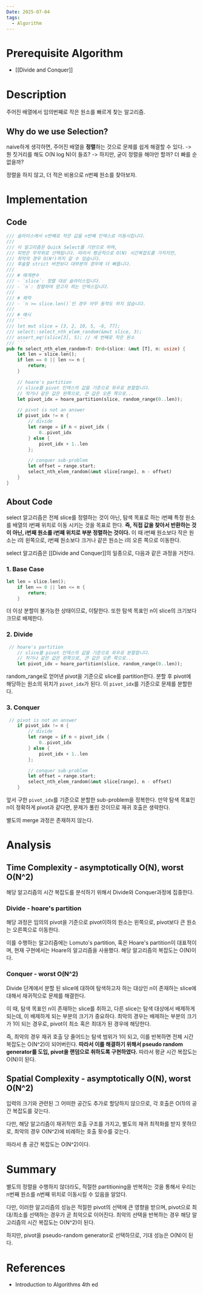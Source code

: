 ```yaml
---
Date: 2025-07-04
tags:
  - Algorithm
---
```

# Prerequisite Algorithm
- [[Divide and Conquer]]
# Description
주어진 배열에서 임의번째로 작은 원소를 빠르게 찾는 알고리즘.
## Why do we use Selection?
naive하게 생각하면, 주어진 배열을 **정렬**하는 것으로 문제를 쉽게 해결할 수 있다.
-> 뭔 짓거리를 해도 O(N log N)이 들죠?
-> 하지만, 굳이 정렬을 해야만 할까? 더 빠를 순 없을까?

정렬을 하지 않고, 더 적은 비용으로 n번째 원소를 찾아보자.
# Implementation
## Code

``` Rust
/// 슬라이스에서 n번째로 작은 값을 n번째 인덱스로 이동시킵니다.
///
/// 이 알고리즘은 Quick Select를 기반으로 하며,
/// 피벗은 무작위로 선택됩니다. 따라서 평균적으로 O(N) 시간복잡도를 가지지만,
/// 최악의 경우 O(N²)까지 갈 수 있습니다.
/// 후술할 strict 버젼보다 대부분의 경우에 더 빠릅니다.
///
/// # 매개변수
/// - `slice`: 정렬 대상 슬라이스입니다.
/// - `n`: 정렬하여 얻고자 하는 인덱스입니다.
///
/// # 제약
/// - `n >= slice.len()`인 경우 아무 동작도 하지 않습니다.
///
/// # 예시
/// ```
/// let mut slice = [3, 2, 10, 5, -6, 77];
/// select::select_nth_elem_random(&mut slice, 3);
/// assert_eq!(slice[3], 5); // 세 번째로 작은 원소
/// ```
pub fn select_nth_elem_random<T: Ord>(slice: &mut [T], n: usize) {
    let len = slice.len();
    if len == 0 || len <= n {
        return;
    }

    // hoare's partition
    // slice를 pivot 인덱스의 값을 기준으로 좌우로 분할합니다.
    // 작거나 같은 값은 왼쪽으로, 큰 값은 오른 쪽으로...
    let pivot_idx = hoare_partition(slice, random_range(0..len));

    // pivot is not an answer
    if pivot_idx != n {
        // divide
        let range = if n < pivot_idx {
            0..pivot_idx
        } else {
            pivot_idx + 1..len
        };

        // conquer sub-problem
        let offset = range.start;
        select_nth_elem_random(&mut slice[range], n - offset)
    }
}
```
## About Code
select 알고리즘은 전체 slice를 정렬하는 것이 아닌, 탐색 목표로 하는 i번째 특정 원소를 배열의 i번째 위치로 이동 시키는 것을 목표로 한다. **즉, 직접 값을 찾아서 반환하는 것이 아닌, i번째 원소를 i번째 위치로 부분 정렬하는 것이다.** 이 때 i번째 원소보다 작은 원소는 i의 왼쪽으로, i번째 원소보다 크거나 같은 원소는 i의 오른 쪽으로 이동한다. 

select 알고리즘은 [[Divide and Conquer]]의 일종으로, 다음과 같은 과정을 거친다.
### 1. Base Case
``` Rust
let len = slice.len();
    if len == 0 || len <= n {
        return;
    }
```
더 이상 분할이 불가능한 상태이므로, 이탈한다. 또한 탐색 목표인 n이 slice의 크기보다 크므로 배제한다.
### 2. Divide
``` Rust
 // hoare's partition
    // slice를 pivot 인덱스의 값을 기준으로 좌우로 분할합니다.
    // 작거나 같은 값은 왼쪽으로, 큰 값은 오른 쪽으로...
    let pivot_idx = hoare_partition(slice, random_range(0..len));
```
random_range로 얻어낸 pivot을 기준으로 slice를 partition한다. 분할 후 pivot에 해당하는 원소의 위치가 `pivot_idx`가 된다.  이 `pivot_idx`를 기준으로 문제를 분할한다.
### 3. Conquer
``` Rust
 // pivot is not an answer
    if pivot_idx != n {
        // divide
        let range = if n < pivot_idx {
            0..pivot_idx
        } else {
            pivot_idx + 1..len
        };

        // conquer sub-problem
        let offset = range.start;
        select_nth_elem_random(&mut slice[range], n - offset)
    }
```
 앞서 구한 `pivot_idx`를 기준으로 분할한 sub-problem을 정복한다. 만약 탐색 목표인 n이 정확하게 pivot과 같다면, 문제가 풀린 것이므로 재귀 호출은 생략한다.

별도의 merge 과정은 존재하지 않는다.
# Analysis

## Time Complexity - asymptotically O(N), worst O(N^2)
해당 알고리즘의 시간 복잡도를 분석하기 위해서 Divide와 Conquer과정에 집중한다.
### Divide - hoare's partition
해당 과정은 임의의 pivot을 기준으로 pivot이하의 원소는 왼쪽으로, pivot보다 큰 원소는 오른쪽으로 이동한다.

이를 수행하는 알고리즘에는 Lomuto's partition, 혹은 Hoare's partition이 대표적이며, 현재 구현에서는 Hoare의 알고리즘을 사용했다. 해당 알고리즘의 복잡도는 O(N)이다.
### Conquer - worst O(N^2)
Divide 단계에서 분할 된 slice에 대하여 탐색하고자 하는 대상인 n이 존재하는 slice에 대해서 재귀적으로 문제를 해결한다. 

이 때, 탐색 목표인 n이 존재하는 slice를 취하고, 다른 slice는 탐색 대상에서 배제하게 되는데, 이 배제하게 되는 부분의 크기가 중요하다. 최악의 경우는 배제하는 부분의 크기가 1이 되는 경우로, pivot이 최소 혹은 최대가 된 경우에 해당한다. 

즉, 최악의 경우 재귀 호출 당 줄어드는 탐색 범위가 1이 되고, 이를 반복하면 전체 시간 복잡도는 O(N^2)이 되어버린다. **따라서 이를 해결하기 위해서 pseudo random generator를 도입, pivot을 랜덤으로 취하도록 구현하였다.** 따라서 평균 시간 복잡도는 O(N)이 된다.
## Spatial Complexity  - asymptotically O(N), worst O(N^2) 
입력의 크기와 관련된 그 어떠한 공간도 추가로 할당하지 않으므로, 각 호출은 O(1)의 공간 복잡도를 갖는다. 

다만, 해당 알고리즘이 재귀적인 호출 구조를 가지고, 별도의 재귀 최적화를 받지 못하므로, 최악의 경우 O(N^2)에 비례하는 호출 횟수를 갖는다.

따라서 총 공간 복잡도는 O(N^2)이다.
# Summary
별도의 정렬을 수행하지 않더라도, 적절한 partitioning을 반복하는 것을 통해서 우리는 n번째 원소를 n번째 위치로 이동시킬 수 있음을 알았다.

다만, 이러한 알고리즘의 성능은 적절한 pivot의 선택에 큰 영향을 받으며, pivot으로 최대/최소를 선택하는 경우가 곧 최악으로 이어진다. 최악의 선택을 반복하는 경우 해당 알고리즘의 시간 복잡도는 O(N^2)이 된다.

하지만, pivot을 pseudo-random generator로 선택하므로, 기대 성능은 O(N)이 된다. 
# References
- Introduction to Algorithms 4th ed